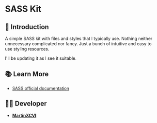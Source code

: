 # SASS Kit

## 📄 Introduction

A simple SASS kit with files and styles that I typically use. Nothing neither unnecessary complicated nor fancy. Just a bunch of intuitive and easy to use styling resources.

I'll be updating it as I see it suitable.

## 📚 Learn More

- [SASS official documentation](https://sass-lang.com/)

## 🧑‍💻 Developer

- [**MartinXCVI**](https://github.com/MartinXCVI)
